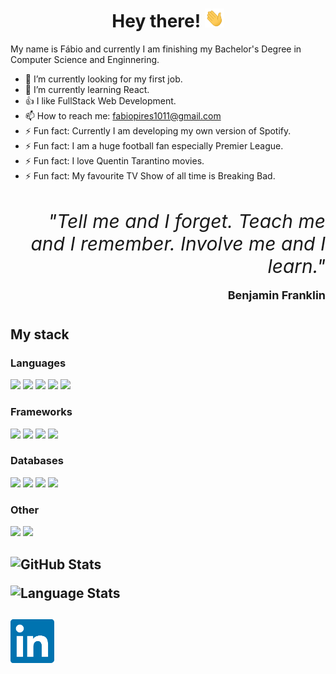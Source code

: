 
<!-- <p align="center">
<a href="https://www.linkedin.com/in/luismarques99/"><img height="50" src="https://raw.githubusercontent.com/LuisMarques99/LuisMarques99/master/assets/linkedin-logo.png"></a>
&nbsp;&nbsp;
<a href="https://gitlab.com/LuisMarques99"><img height="50" src="https://raw.githubusercontent.com/LuisMarques99/LuisMarques99/master/assets/gitlab-logo.png"></a>
&nbsp;&nbsp;
<a href="https://www.buymeacoffee.com/LuisMarques99"><img height="50" src="https://raw.githubusercontent.com/LuisMarques99/LuisMarques99/master/assets/BMC/bmc-button.png"></a>
</p> -->

<h1 align='center'>Hey there!
<img src="https://raw.githubusercontent.com/LuisMarques99/LuisMarques99/master/assets/wave.gif" height="30px"/>
</h1>

<!-- ## Hey there! <img src="assets/wave.gif" height="30px"/> -->

My name is Fábio and currently I am finishing my Bachelor's Degree in Computer Science and Enginnering.

- 🔭 I’m currently looking for my first job.
- 🌱 I’m currently learning React.
- 👍 I like FullStack Web Development.
- 📫 How to reach me: fabiopires1011@gmail.com
- ⚡ Fun fact: Currently I am developing my own version of Spotify.
- ⚡ Fun fact: I am a huge football fan especially Premier League.
- ⚡ Fun fact: I love Quentin Tarantino movies.
- ⚡ Fun fact: My favourite TV Show of all time is Breaking Bad.

<div style="margin: 40px 0; text-align: right;" align="right">
<em style="font-size: 30px">"Tell me and I forget. Teach me and I remember. Involve me and I learn."</em>
<p style="font-size: 18px; font-weight: bold;">Benjamin Franklin</p>
</div>


<h2> My stack 
<h3> Languages </h3>
  <p align="left">
<img height="100" src="https://logospng.org/download/java/logo-java-256.png">
    <img height="100" src="https://bognarjunior.files.wordpress.com/2018/01/1crcyaithv7aiqh1z93v99q.png?w=256">
<img height="100" src="https://cdn.jsdelivr.net/npm/@programming-languages-logos/csharp@0.0.0/csharp_256x256.png">
    <img height="100" src="https://cdn.iconscout.com/icon/free/png-256/c-57-1175191.png">
<img height="100" src="https://cdn.iconscout.com/icon/free/png-256/python-3628999-3030224.png">


</p>
  <h3> Frameworks </h3>
  <p align="left">
  <img height="100" src="https://abirghoudi.com/wp-content/uploads/2020/06/Angular_full_color_logo.svg.png">
  <img height="100" src="https://www.shareicon.net/data/256x256/2016/07/08/117367_logo_512x512.png">
  <img height="100" src="https://onlyweb-formation.com/uploads/mod_logo/nodejs1.png">
  <img height="100" src="https://images.squarespace-cdn.com/content/v1/58e978bde58c6214d4a77c5c/1542068407031-8GGM1KO36MTCYZ08BI2U/2_dot_net_core_logo.png?format=300w">
</p>
  
</p>
  <h3> Databases</h3>
  <p align="left">
  <img height="100" src="https://cdn.iconscout.com/icon/free/png-256/mysql-3628940-3030165.png">
  <img height="100" src="https://cdn.iconscout.com/icon/free/png-256/postgresql-9-1175120.png">
  <img height="100" src="https://martinsblog.dk/wp-content/uploads/2021/07/sql-logo.png">
  <img height="100" src="https://lh3.googleusercontent.com/proxy/DC_VBo5GA4I9TnYg_oylU13f2T15LL2Q-h3B3eNC4bGJyDsT4glKSnkTx9wN93P3S4h2fkVBjTPfkvJu_2d9qx7pAviFcZQREySKX3oxy33xBMHBCouRqqTPk3w">
</p>

</p>
  <h3> Other</h3>
  <p align="left">
  <img height="100" src="https://devblogs.microsoft.com/wp-content/uploads/sites/44/2019/03/SquareLogo_128px.png">
  <img height="100" src="https://community.chocolatey.org/content/packageimages/liquibase.4.4.3.png">
 
</p>
<h2/>
 <h2>
 

<img alt="GitHub Stats" src="https://github-readme-stats.vercel.app/api?username=FabioDPires&show_icons=true&hide_border=true&theme=material-palenight" />

<p></p>

<img alt="Language Stats" src="https://github-readme-stats.vercel.app/api/top-langs/?username=FabioDPires&layout=compact&hide_border=true&theme=material-palenight" />

<p></p>

  <h2>
<p align="left">
<a href="https://www.linkedin.com/in/fábio-pires-0aa876206/"><img height="70" src="https://raw.githubusercontent.com/LuisMarques99/LuisMarques99/master/assets/linkedin-logo.png"></a>

</p>

